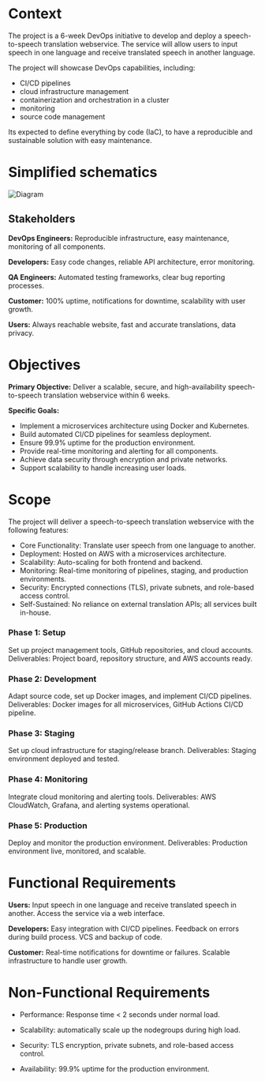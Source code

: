 # Context

The project is a 6-week DevOps initiative to develop and deploy a speech-to-speech translation webservice. The service will allow users to input speech in one language and receive translated speech in another language.

The project will showcase DevOps capabilities, including:

- CI/CD pipelines
- cloud infrastructure management
- containerization and orchestration in a cluster
- monitoring
- source code management

Its expected to define everything by code (IaC), to have a reproducible and sustainable solution with easy maintenance.

# Simplified schematics

![Diagram](/images/simplified.png)

## Stakeholders

**DevOps Engineers:** Reproducible infrastructure, easy maintenance, monitoring of all components.

**Developers:** Easy code changes, reliable API architecture, error monitoring.

**QA Engineers:** Automated testing frameworks, clear bug reporting processes.

**Customer:** 100% uptime, notifications for downtime, scalability with user growth.

**Users:** Always reachable website, fast and accurate translations, data privacy.

# Objectives

**Primary Objective:** Deliver a scalable, secure, and high-availability speech-to-speech translation webservice within 6 weeks.

**Specific Goals:**

- Implement a microservices architecture using Docker and Kubernetes.
- Build automated CI/CD pipelines for seamless deployment.
- Ensure 99.9% uptime for the production environment.
- Provide real-time monitoring and alerting for all components.
- Achieve data security through encryption and private networks.
- Support scalability to handle increasing user loads.

# Scope

The project will deliver a speech-to-speech translation webservice with the following features:

- Core Functionality: Translate user speech from one language to another.
- Deployment: Hosted on AWS with a microservices architecture.
- Scalability: Auto-scaling for both frontend and backend.
- Monitoring: Real-time monitoring of pipelines, staging, and production environments.
- Security: Encrypted connections (TLS), private subnets, and role-based access control.
- Self-Sustained: No reliance on external translation APIs; all services built in-house.

### Phase 1: Setup
Set up project management tools, GitHub repositories, and cloud accounts.
Deliverables: Project board, repository structure, and AWS accounts ready.

### Phase 2: Development
	
Adapt source code, set up Docker images, and implement CI/CD pipelines.
Deliverables: Docker images for all microservices, GitHub Actions CI/CD pipeline.

### Phase 3: Staging
	
Set up cloud infrastructure for staging/release branch.
Deliverables: Staging environment deployed and tested.

### Phase 4: Monitoring
	
Integrate cloud monitoring and alerting tools.
Deliverables: AWS CloudWatch, Grafana, and alerting systems operational.

### Phase 5: Production

Deploy and monitor the production environment.
Deliverables: Production environment live, monitored, and scalable.

# Functional Requirements

**Users:** Input speech in one language and receive translated speech in another.
Access the service via a web interface.

**Developers:** Easy integration with CI/CD pipelines.
Feedback on errors during build process.
VCS and backup of code.

**Customer:** Real-time notifications for downtime or failures.
Scalable infrastructure to handle user growth.

# Non-Functional Requirements

- Performance: Response time < 2 seconds under normal load.

- Scalability: automatically scale up the nodegroups during high load.

- Security: TLS encryption, private subnets, and role-based access control.

- Availability: 99.9% uptime for the production environment.

